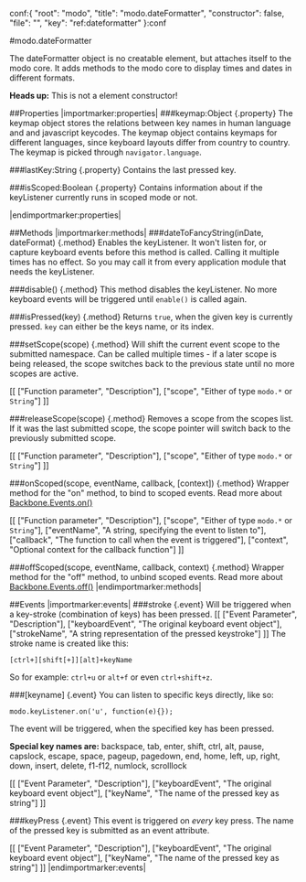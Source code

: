 conf:{
    "root": "modo",
    "title": "modo.dateFormatter",
    "constructor": false,
    "file": "",
    "key": "ref:dateformatter"
}:conf

#modo.dateFormatter

The dateFormatter object is no creatable element, but attaches itself to the modo core.
It adds methods to the modo core to display times and dates in different formats.

__Heads up:__ This is not a element constructor!

##Properties
|importmarker:properties|
###keymap:Object {.property}
The keymap object stores the relations between key names in human language and and javascript keycodes.
The keymap object contains keymaps for different languages, since keyboard layouts differ from country to country.
The keymap is picked through `navigator.language`.

###lastKey:String {.property}
Contains the last pressed key.

###isScoped:Boolean {.property}
Contains information about if the keyListener currently runs in scoped mode or not.

|endimportmarker:properties|

##Methods
|importmarker:methods|
###dateToFancyString(inDate, dateFormat) {.method}
Enables the keyListener. It won't listen for, or capture keyboard events before this method is called.
Calling it multiple times has no effect. So you may call it from every application module that needs the keyListener.

###disable() {.method}
This method disables the keyListener. No more keyboard events will be triggered until `enable()` is called again.

###isPressed(key) {.method}
Returns `true`, when the given key is currently pressed.
`key` can either be the keys name, or its index.

###setScope(scope) {.method}
Will shift the current event scope to the submitted namespace.
Can be called multiple times - if a later scope is being released, the scope switches back to the
previous state until no more scopes are active.

[[
    ["Function parameter", "Description"],
    ["scope", "Either of type `modo.*` or `String`"]
]]

###releaseScope(scope) {.method}
Removes a scope from the scopes list.
If it was the last submitted scope, the scope pointer will switch back to the previously submitted scope.

[[
    ["Function parameter", "Description"],
    ["scope", "Either of type `modo.*` or `String`"]
]]

###onScoped(scope, eventName, callback, [context]) {.method}
Wrapper method for the "on" method, to bind to scoped events.
Read more about [Backbone.Events.on()](http://backbonejs.org/#Events-on)

[[
    ["Function parameter", "Description"],
    ["scope", "Either of type `modo.*` or `String`"],
    ["eventName", "A string, specifying the event to listen to"],
    ["callback", "The function to call when the event is triggered"],
    ["context", "Optional context for the callback function"]
]]

###offScoped(scope, eventName, callback, context) {.method}
Wrapper method for the "off" method, to unbind scoped events.
Read more about [Backbone.Events.off()](http://backbonejs.org/#Events-off)
|endimportmarker:methods|

##Events
|importmarker:events|
###stroke {.event}
Will be triggered when a key-stroke (combination of keys) has been pressed.
[[
    ["Event Parameter", "Description"],
    ["keyboardEvent", "The original keyboard event object"],
    ["strokeName", "A string representation of the pressed keystroke"]
]]
The stroke name is created like this:

    [ctrl+][shift[+]][alt]+keyName

So for example: `ctrl+u` or `alt+f` or even `ctrl+shift+z`.


###[keyname] {.event}
You can listen to specific keys directly, like so:

    modo.keyListener.on('u', function(e){});

The event will be triggered, when the specified key has been pressed.

__Special key names are:__
backspace, tab, enter, shift, ctrl, alt, pause, capslock, escape, space, pageup, pagedown,
end, home, left, up, right, down, insert, delete, f1-f12, numlock, scrolllock

[[
    ["Event Parameter", "Description"],
    ["keyboardEvent", "The original keyboard event object"],
    ["keyName", "The name of the pressed key as string"]
]]

###keyPress {.event}
This event is triggered on _every_ key press. The name of the pressed key is submitted as an event attribute.

[[
    ["Event Parameter", "Description"],
    ["keyboardEvent", "The original keyboard event object"],
    ["keyName", "The name of the pressed key as string"]
]]
|endimportmarker:events|